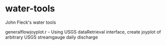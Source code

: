 # water-tools
John Fleck's water tools

generalflowjoyplot.r - Using USGS dataRetrieval interface, create joyplot of arbitrary USGS streamgauge daily discharge
